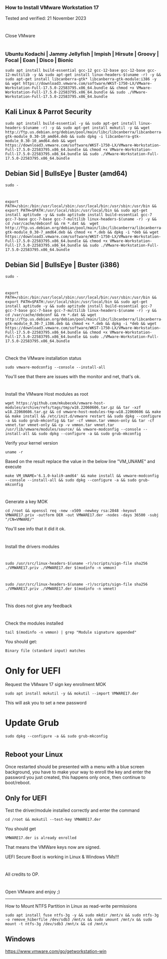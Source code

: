 ### How to Install VMware Workstation 17

Tested and verified: 21 November 2023
#

Close VMware
#
### Ubuntu Kodachi | Jammy Jellyfish | Impish | Hirsute | Groovy | Focal | Eoan | Disco | Bionic

    sudo apt install build-essential gcc-12 gcc-12-base gcc-12-base gcc-12-multilib -y && sudo apt-get install linux-headers-$(uname -r) -y && sudo apt-get install libcanberra-gtk* libcanberra-gtk-module:i386 -y && wget https://download3.vmware.com/software/WKST-1750-LX/VMware-Workstation-Full-17.5.0-22583795.x86_64.bundle && chmod +x VMware-Workstation-Full-17.5.0-22583795.x86_64.bundle && sudo ./VMware-Workstation-Full-17.5.0-22583795.x86_64.bundle
    
## Kali Linux & Parrot Security

    sudo apt install build-essential -y && sudo apt-get install linux-headers-$(uname -r) -y && sudo apt-get install mokutil -y && wget http://ftp.us.debian.org/debian/pool/main/libc/libcanberra/libcanberra-gtk-module_0.30-10_amd64.deb && sudo dpkg -i libcanberra-gtk-module_0.30-10_amd64.deb && wget https://download3.vmware.com/software/WKST-1750-LX/VMware-Workstation-Full-17.5.0-22583795.x86_64.bundle && chmod +x VMware-Workstation-Full-17.5.0-22583795.x86_64.bundle && sudo ./VMware-Workstation-Full-17.5.0-22583795.x86_64.bundle
    
## Debian Sid | BullsEye | Buster (amd64)
    
    sudo -
#    
    export PATH=/sbin:/bin:/usr/local/sbin:/usr/local/bin:/usr/sbin:/usr/bin && export PATH=$PATH:/usr/local/sbin:/usr/local/bin && sudo apt-get install aptitude -y && sudo aptitude install build-essential gcc-7 gcc-7-base gcc-7-base gcc-7-multilib linux-headers-$(uname -r) -y && cd /var/cache/debconf && rm *.dat &&  wget http://ftp.us.debian.org/debian/pool/main/libc/libcanberra/libcanberra-gtk-module_0.30-7_amd64.deb && chmod +x *.deb && dpkg -i *deb && wget https://download3.vmware.com/software/WKST-1750-LX/VMware-Workstation-Full-17.5.0-22583795.x86_64.bundle && chmod +x VMware-Workstation-Full-17.5.0-22583795.x86_64.bundle && sudo ./VMware-Workstation-Full-17.5.0-22583795.x86_64.bundle
    
## Debian Sid | BullsEye | Buster (i386)
    sudo -
#    
    export PATH=/sbin:/bin:/usr/local/sbin:/usr/local/bin:/usr/sbin:/usr/bin && export PATH=$PATH:/usr/local/sbin:/usr/local/bin && sudo apt-get install aptitude -y && sudo aptitude install build-essential gcc-7 gcc-7-base gcc-7-base gcc-7-multilib linux-headers-$(uname -r) -y && cd /var/cache/debconf && rm *.dat && wget http://ftp.us.debian.org/debian/pool/main/libc/libcanberra/libcanberra-gtk-module_0.30-7_i386.deb && chmod +x *.deb && dpkg -i *deb && wget https://download3.vmware.com/software/WKST-1750-LX/VMware-Workstation-Full-17.5.0-22583795.x86_64.bundle && chmod +x VMware-Workstation-Full-17.5.0-22583795.x86_64.bundle && sudo ./VMware-Workstation-Full-17.5.0-22583795.x86_64.bundle
#
#   
Check the VMware installation status

    sudo vmware-modconfig --console --install-all

You'll see that there are issues with the monitor and net, that's ok.
#
#
#
Install the VMware Host modules as root

    wget https://github.com/mkubecek/vmware-host-modules/archive/refs/tags/tmp/w18.22060606.tar.gz && tar -xzf w18.22060606.tar.gz && cd vmware-host-modules-tmp-w18.22060606 && make && make install && /etc/init.d/vmware restart && sudo dpkg --configure -a && sudo grub-mkconfig && tar -cf vmmon.tar vmmon-only && tar -cf vmnet.tar vmnet-only && cp -v vmmon.tar vmnet.tar /usr/lib/vmware/modules/source/ && vmware-modconfig --console --install-all && sudo dpkg --configure -a && sudo grub-mkconfig
    
Verify your kernel version

    uname -r

Based on the result replace the value in the below line "VM_UNAME" and execute

    make VM_UNAME='6.1.0-kali9-amd64' && make install && vmware-modconfig --console --install-all && sudo dpkg --configure -a && sudo grub-mkconfig
#
    

Generate a key MOK

    cd /root && openssl req -new -x509 -newkey rsa:2048 -keyout VMWARE17.priv -outform DER -out VMWARE17.der -nodes -days 36500 -subj "/CN=VMWARE/"

You'll see info that it did it ok.
#
#

Install the drivers modules
#
    sudo /usr/src/linux-headers-$(uname -r)/scripts/sign-file sha256 ./VMWARE17.priv ./VMWARE17.der $(modinfo -n vmmon)
#
    sudo /usr/src/linux-headers-$(uname -r)/scripts/sign-file sha256 ./VMWARE17.priv ./VMWARE17.der $(modinfo -n vmnet)
#
#
This does not give any feedback
#
#
#
#
Check the modules installed

    tail $(modinfo -n vmmon) | grep "Module signature appended"

You should get:

    Binary file (standard input) matches
    
# Only for UEFI
Request the VMware 17 sign key enrollment MOK 

    sudo apt install mokutil -y && mokutil --import VMWARE17.der

This will ask you to set a new password
#
# Update Grub

    sudo dpkg --configure -a && sudo grub-mkconfig
#
#
#
## Reboot your Linux

Once restarted should be presented with a menu with a blue screen background, you have to make your way to enroll the key and enter the password you just created, this happens only once, then continue to boot/reboot.

## Only for UEFI
Test the driver/module installed correctly and enter the command

    cd /root && mokutil --test-key VMWARE17.der

You should get 
    
    VMWARE17.der is already enrolled

That means the VMWare keys now are signed.

UEFI Secure Boot is working in Linux & Windows VMs!!!

#


All credits to OP.
    
#
Open VMware and enjoy ;)

-----------------
How to Mount NTFS Partition in Linux as read-write permissions

    sudo apt install fuse ntfs-3g -y && sudo mkdir /mnt/x && sudo ntfs-3g -o remove_hiberfile /dev/sdb3 /mnt/x && sudo umount /mnt/x && sudo mount -t ntfs-3g /dev/sdb3 /mnt/x && cd /mnt/x


## Windows

https://www.vmware.com/go/getworkstation-win
